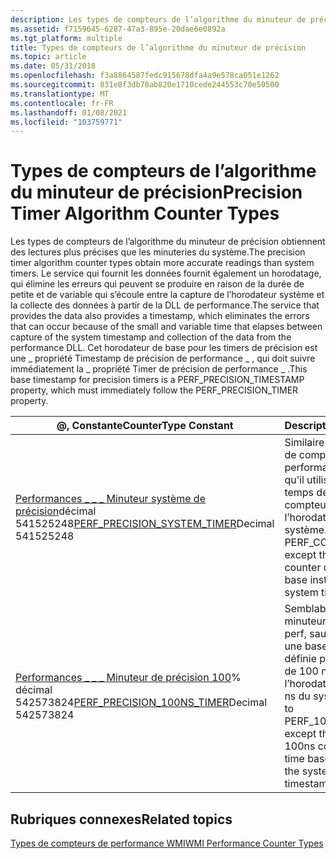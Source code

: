 ```yaml
---
description: Les types de compteurs de l’algorithme du minuteur de précision obtiennent des lectures plus précises que les minuteries du système.
ms.assetid: f7159645-6287-47a3-895e-20dae6e0892a
ms.tgt_platform: multiple
title: Types de compteurs de l’algorithme du minuteur de précision
ms.topic: article
ms.date: 05/31/2018
ms.openlocfilehash: f3a8864587fedc915678dfa4a9e578ca051e1262
ms.sourcegitcommit: 831e8f3db78ab820e1710cede244553c70e50500
ms.translationtype: MT
ms.contentlocale: fr-FR
ms.lasthandoff: 01/08/2021
ms.locfileid: "103759771"
---
```

# <a name="precision-timer-algorithm-counter-types"></a><span data-ttu-id="49aa3-103">Types de compteurs de l’algorithme du minuteur de précision</span><span class="sxs-lookup"><span data-stu-id="49aa3-103">Precision Timer Algorithm Counter Types</span></span>

<span data-ttu-id="49aa3-104">Les types de compteurs de l’algorithme du minuteur de précision obtiennent des lectures plus précises que les minuteries du système.</span><span class="sxs-lookup"><span data-stu-id="49aa3-104">The precision timer algorithm counter types obtain more accurate readings than system timers.</span></span> <span data-ttu-id="49aa3-105">Le service qui fournit les données fournit également un horodatage, qui élimine les erreurs qui peuvent se produire en raison de la durée de petite et de variable qui s’écoule entre la capture de l’horodateur système et la collecte des données à partir de la DLL de performance.</span><span class="sxs-lookup"><span data-stu-id="49aa3-105">The service that provides the data also provides a timestamp, which eliminates the errors that can occur because of the small and variable time that elapses between capture of the system timestamp and collection of the data from the performance DLL.</span></span> <span data-ttu-id="49aa3-106">Cet horodateur de base pour les timers de précision est une \_ propriété Timestamp de précision de performance \_ , qui doit suivre immédiatement la \_ propriété Timer de précision de performance \_ .</span><span class="sxs-lookup"><span data-stu-id="49aa3-106">This base timestamp for precision timers is a PERF\_PRECISION\_TIMESTAMP property, which must immediately follow the PERF\_PRECISION\_TIMER property.</span></span>



| <span data-ttu-id="49aa3-107">@, Constante</span><span class="sxs-lookup"><span data-stu-id="49aa3-107">CounterType Constant</span></span>                                                                                         | <span data-ttu-id="49aa3-108">Description</span><span class="sxs-lookup"><span data-stu-id="49aa3-108">Description</span></span>                                                                                                                  |
|--------------------------------------------------------------------------------------------------------------|------------------------------------------------------------------------------------------------------------------------------|
| <span data-ttu-id="49aa3-109">[Performances \_ \_ \_ Minuteur système de précision](/previous-versions/windows/it-pro/windows-server-2003/cc785636(v=ws.10))décimal 541525248</span><span class="sxs-lookup"><span data-stu-id="49aa3-109">[PERF\_PRECISION\_SYSTEM\_TIMER](/previous-versions/windows/it-pro/windows-server-2003/cc785636(v=ws.10))Decimal 541525248</span></span><br/> | <span data-ttu-id="49aa3-110">Similaire au \_ minuteur de compteur de performances \_ , sauf qu’il utilise une base de temps définie par compteur au lieu de l’horodateur système.</span><span class="sxs-lookup"><span data-stu-id="49aa3-110">Similar to PERF\_COUNTER\_TIMER except that it uses a counter defined time base instead of the system timestamp.</span></span>             |
| <span data-ttu-id="49aa3-111">[Performances \_ \_ \_ Minuteur de précision 100](/previous-versions/windows/it-pro/windows-server-2003/cc785636(v=ws.10))% décimal 542573824</span><span class="sxs-lookup"><span data-stu-id="49aa3-111">[PERF\_PRECISION\_100NS\_TIMER](/previous-versions/windows/it-pro/windows-server-2003/cc785636(v=ws.10))Decimal 542573824</span></span><br/>  | <span data-ttu-id="49aa3-112">Semblable au \_ \_ minuteur 100NSEC perf, sauf qu’il utilise une base de temps définie par le compteur de 100 ns au lieu de l’horodateur de la 100 ns du système.</span><span class="sxs-lookup"><span data-stu-id="49aa3-112">Similar to PERF\_100NSEC\_TIMER except that it uses a 100ns counter defined time base instead of the system 100ns timestamp.</span></span> |



 

## <a name="related-topics"></a><span data-ttu-id="49aa3-113">Rubriques connexes</span><span class="sxs-lookup"><span data-stu-id="49aa3-113">Related topics</span></span>

<dl> <dt>

[<span data-ttu-id="49aa3-114">Types de compteurs de performance WMI</span><span class="sxs-lookup"><span data-stu-id="49aa3-114">WMI Performance Counter Types</span></span>](wmi-performance-counter-types.md)
</dt> </dl>

 


